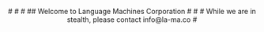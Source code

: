 <p style="text-align:center;">
#
#
#
## Welcome to Language Machines Corporation
#
#
#
While we are in stealth, please contact info@la-ma.co
#</p>
